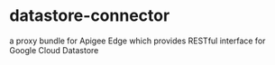 # datastore-connector
a proxy bundle for Apigee Edge which provides RESTful interface for Google Cloud Datastore
